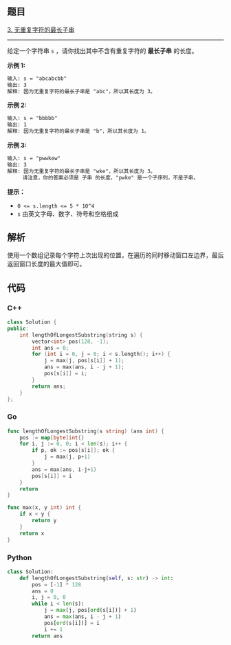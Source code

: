 ## 题目

[3. 无重复字符的最长子串](https://leetcode.cn/problems/longest-substring-without-repeating-characters/)

---

给定一个字符串 `s` ，请你找出其中不含有重复字符的 **最长子串** 的长度。

**示例 1:**

```txt
输入: s = "abcabcbb"
输出: 3 
解释: 因为无重复字符的最长子串是 "abc"，所以其长度为 3。
```

**示例 2:**

```txt
输入: s = "bbbbb"
输出: 1
解释: 因为无重复字符的最长子串是 "b"，所以其长度为 1。
```

**示例 3:**

```txt
输入: s = "pwwkew"
输出: 3
解释: 因为无重复字符的最长子串是 "wke"，所以其长度为 3。
     请注意，你的答案必须是 子串 的长度，"pwke" 是一个子序列，不是子串。
```

**提示：**

- `0 <= s.length <= 5 * 10^4`
- `s` 由英文字母、数字、符号和空格组成

## 解析

使用一个数组记录每个字符上次出现的位置，在遍历的同时移动窗口左边界，最后返回窗口长度的最大值即可。

## 代码

### C++

```cpp
class Solution {
public:
    int lengthOfLongestSubstring(string s) {
        vector<int> pos(128, -1);
        int ans = 0;
        for (int i = 0, j = 0; i < s.length(); i++) {
            j = max(j, pos[s[i]] + 1);
            ans = max(ans, i - j + 1);
            pos[s[i]] = i;
        }
        return ans;
    }
};
```

### Go

```go
func lengthOfLongestSubstring(s string) (ans int) {
    pos := map[byte]int{}
    for i, j := 0, 0; i < len(s); i++ {
        if p, ok := pos[s[i]]; ok {
            j = max(j, p+1)
        }
        ans = max(ans, i-j+1)
        pos[s[i]] = i
    }
    return
}

func max(x, y int) int {
    if x < y {
        return y
    }
    return x
}
```

### Python

```python
class Solution:
    def lengthOfLongestSubstring(self, s: str) -> int:
        pos = [-1] * 128
        ans = 0
        i, j = 0, 0
        while i < len(s):
            j = max(j, pos[ord(s[i])] + 1)
            ans = max(ans, i - j + 1)
            pos[ord(s[i])] = i
            i += 1
        return ans
```
